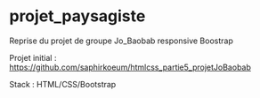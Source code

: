 # projet_paysagiste
Reprise du projet de groupe Jo_Baobab responsive Boostrap

Projet initial :
https://github.com/saphirkoeum/htmlcss_partie5_projetJoBaobab

Stack : HTML/CSS/Bootstrap

